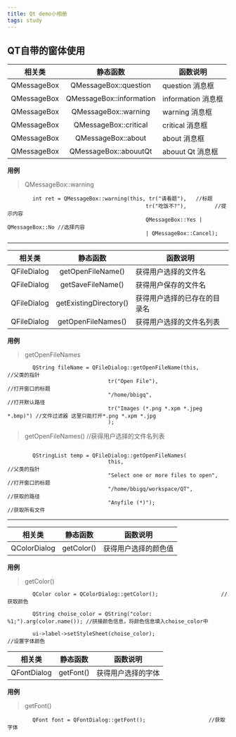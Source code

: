 ```yaml
---
title: Qt demo小相册
tags: study
---
```


## QT自带的窗体使用

<!--more-->

相关类|静态函数|函数说明
--|:--:|---
QMessageBox|QMessageBox::question|question 消息框
QMessageBox|QMessageBox::information|information 消息框
QMessageBox|QMessageBox::warning|warning 消息框      
QMessageBox|QMessageBox::critical|critical 消息框
QMessageBox|QMessageBox::about|about 消息框
QMessageBox|QMessageBox::abouutQt|abouut Qt 消息框

**用例**
> QMessageBox::warning
```
        int ret = QMessageBox::warning(this, tr("请看题"),   //标题
                                            tr("吃饭不?"),         //提示内容
                                            QMessageBox::Yes | QMessageBox::No //选择内容
                                            | QMessageBox::Cancel);
```


----


相关类|静态函数|函数说明
--|:--:|---
QFileDialog|getOpenFileName()|获得用户选择的文件名
QFileDialog|getSaveFileName()|获得用户保存的文件名
QFileDialog|getExistingDirectory()|获得用户选择的已存在的目录名
QFileDialog|getOpenFileNames()|获得用户选择的文件名列表
        
**用例**    
> getOpenFileNames
```
        QString fileName = QFileDialog::getOpenFileName(this,                   //父类的指针
                                tr("Open File"),                        //打开窗口的标题
                                "/home/bbigq",                          //打开默认路径
                                tr("Images (*.png *.xpm *.jpeg *.bmp)") //文件过滤器 这里只能打开*.png *.xpm *.jpg
                                );
```
        
        
        
> getOpenFileNames()                 //获得用户选择的文件名列表

```     
        
        QStringList temp = QFileDialog::getOpenFileNames(
                                this,                                   //父类的指针
                                "Select one or more files to open",     //打开窗口的标题
                                "/home/bbigq/workspace/QT",             //获取的路径
                                "Anyfile (*)");                         //获取所有文件
```

----


相关类|静态函数|函数说明
--|:--:|---
QColorDialog|getColor()|获得用户选择的颜色值


**用例**    
> getColor()

```
        QColor color = QColorDialog::getColor();                    //获取颜色

        QString choise_color = QString("color: %1;").arg(color.name()); //拼接颜色信息，将颜色信息填入choise_color中

        ui->label->setStyleSheet(choise_color);                         //设置字体颜色

```

相关类|静态函数|函数说明
--|:--:|---
QFontDialog|getFont()|获得用户选择的字体


**用例**    
> getFont()

```
        QFont font = QFontDialog::getFont();                    //获取字体
```



